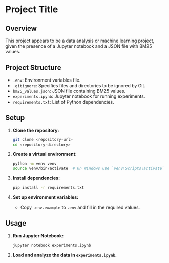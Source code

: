 # Project Title

## Overview
This project appears to be a data analysis or machine learning project, given the presence of a Jupyter notebook and a JSON file with BM25 values.

## Project Structure
- `.env`: Environment variables file.
- `.gitignore`: Specifies files and directories to be ignored by Git.
- `bm25_values.json`: JSON file containing BM25 values.
- `experiments.ipynb`: Jupyter notebook for running experiments.
- `requirements.txt`: List of Python dependencies.

## Setup
1. **Clone the repository:**
    ```sh
    git clone <repository-url>
    cd <repository-directory>
    ```

2. **Create a virtual environment:**
    ```sh
    python -m venv venv
    source venv/bin/activate  # On Windows use `venv\Scripts\activate`
    ```

3. **Install dependencies:**
    ```sh
    pip install -r requirements.txt
    ```

4. **Set up environment variables:**
    - Copy `.env.example` to `.env` and fill in the required values.

## Usage
1. **Run Jupyter Notebook:**
    ```sh
    jupyter notebook experiments.ipynb
    ```

2. **Load and analyze the data in `experiments.ipynb`.**


